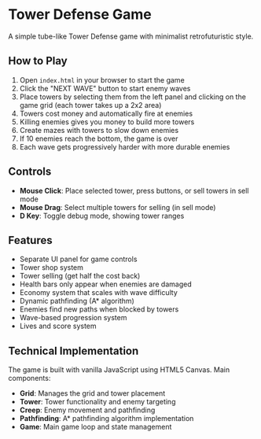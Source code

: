 # Tower Defense Game

A simple tube-like Tower Defense game with minimalist retrofuturistic style.

## How to Play

1. Open `index.html` in your browser to start the game
2. Click the "NEXT WAVE" button to start enemy waves
3. Place towers by selecting them from the left panel and clicking on the game grid (each tower takes up a 2x2 area)
4. Towers cost money and automatically fire at enemies
5. Killing enemies gives you money to build more towers
6. Create mazes with towers to slow down enemies
7. If 10 enemies reach the bottom, the game is over
8. Each wave gets progressively harder with more durable enemies

## Controls

- **Mouse Click**: Place selected tower, press buttons, or sell towers in sell mode
- **Mouse Drag**: Select multiple towers for selling (in sell mode)
- **D Key**: Toggle debug mode, showing tower ranges

## Features

- Separate UI panel for game controls
- Tower shop system
- Tower selling (get half the cost back)
- Health bars only appear when enemies are damaged
- Economy system that scales with wave difficulty
- Dynamic pathfinding (A* algorithm)
- Enemies find new paths when blocked by towers
- Wave-based progression system
- Lives and score system

## Technical Implementation

The game is built with vanilla JavaScript using HTML5 Canvas. Main components:

- **Grid**: Manages the grid and tower placement
- **Tower**: Tower functionality and enemy targeting
- **Creep**: Enemy movement and pathfinding
- **Pathfinding**: A* pathfinding algorithm implementation
- **Game**: Main game loop and state management 